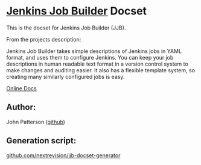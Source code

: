 [Jenkins Job Builder][1] Docset
===============================

This is the docset for Jenkins Job Builder (JJB).

From the projects description:

Jenkins Job Builder takes simple descriptions of Jenkins jobs in YAML format,
and uses them to configure Jenkins. You can keep your job descriptions in
human readable text format in a version control system to make changes and
auditing easier. It also has a flexible template system, so creating many
similarly configured jobs is easy.

[Online Docs][2]

## Author:

John Patterson ([github][3])

## Generation script:

[github.com/nextrevision/jjb-docset-generator][4]

[1]: https://github.com/openstack-infra/jenkins-job-builder
[2]: http://docs.openstack.org/infra/jenkins-job-builder/index.html
[3]: https://github.com/nextrevision
[4]: https://github.com/nextrevision/jjb-docset-generator
